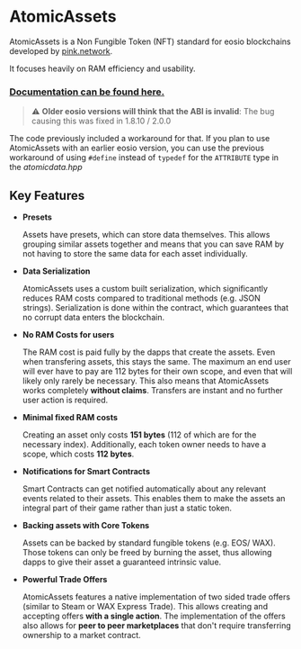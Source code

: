 # AtomicAssets
AtomicAssets is a Non Fungible Token (NFT) standard for eosio blockchains developed by [pink.network](https://pink.network).

It focuses heavily on RAM efficiency and usability.

### [Documentation can be found here.](https://github.com/pinknetworkx/atomicassets-contracts/wiki)

> :warning: **Older eosio versions will think that the ABI is invalid**: The bug causing this was fixed in 1.8.10 / 2.0.0

The code previously included a workaround for that. If you plan to use AtomicAssets with an earlier eosio version, you can use the previous workaround of using `#define` instead of `typedef` for the `ATTRIBUTE` type in the _atomicdata.hpp_

## Key Features

- **Presets**

	Assets have presets, which can store data themselves. This allows grouping similar assets together and means that you can save RAM by not having to store the same data for each asset individually.
	
- **Data Serialization**

	AtomicAssets uses a custom built serialization, which significantly reduces RAM costs compared to traditional methods (e.g. JSON strings). Serialization is done within the contract, which guarantees that no corrupt data enters the blockchain.
	
- **No RAM Costs for users**

	The RAM cost is paid fully by the dapps that create the assets. Even when transfering assets, this stays the same. The maximum an end user will ever have to pay are 112 bytes for their own scope, and even that will likely only rarely be necessary.
	This also means that AtomicAssets works completely **without claims**. Transfers are instant and no further user action is required.
	
- **Minimal fixed RAM costs**

	Creating an asset only costs **151 bytes** (112 of which are for the necessary index). Additionally, each token owner needs to have a scope, which costs **112 bytes**. 
	
- **Notifications for Smart Contracts**

	Smart Contracts can get notified automatically about any relevant events related to their assets. This enables them to make the assets an integral part of their game rather than just a static token.
	
- **Backing assets with Core Tokens**

	Assets can be backed by standard fungible tokens (e.g. EOS/ WAX). Those tokens can only be freed by burning the asset, thus allowing dapps to give their asset a guaranteed intrinsic value.
	
- **Powerful Trade Offers**

	AtomicAssets features a native implementation of two sided trade offers (similar to Steam or WAX Express Trade). This allows creating and accepting offers **with a single action**.
	The implementation of the offers also allows for **peer to peer marketplaces** that don't require transferring ownership to a market contract.
